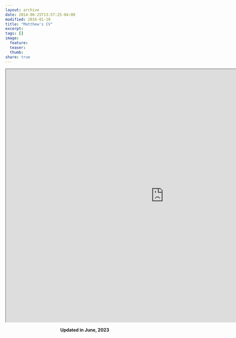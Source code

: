 ```yaml
---
layout: archive
date: 2014-06-25T13:57:25-04:00
modified: 2016-01-19
title: "Matthew's CV"
excerpt:
tags: []
image:
  feature:
  teaser:
  thumb:
share: true
---
```



<iframe src="https://drive.google.com/file/d/1X8S_HzKvKJcePOsIS5a8R8BTyOZV7BTe/view?usp=share_link" width="1000" height="800"></iframe>

<p align="center">
  <b>Updated in June, 2023</b><br>
  <b>  </b><br>
</p>
